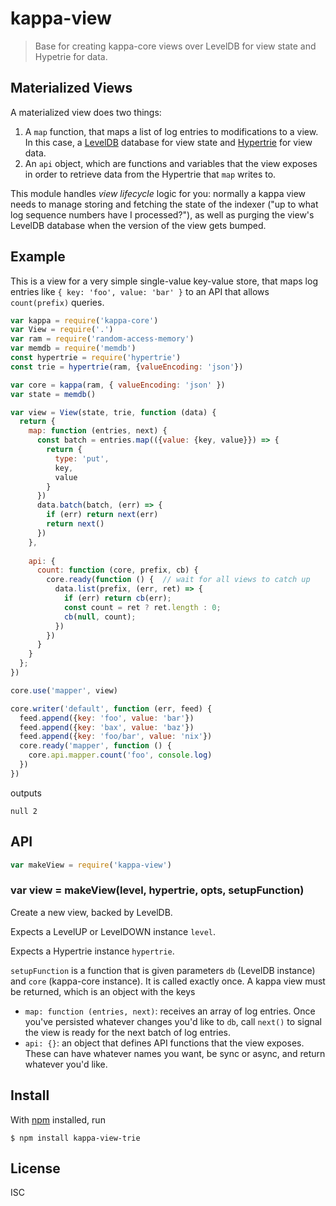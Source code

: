 # kappa-view

> Base for creating kappa-core views over LevelDB for view state and Hypetrie for data.

## Materialized Views

A materialized view does two things:

1. A `map` function, that maps a list of log entries to modifications to a
   view. In this case, a [LevelDB](https://github.com/level/level) database
   for view state and [Hypertrie](https://github.com/hypercore-protocol/hypertrie) 
   for view data.
2. An `api` object, which are functions and variables that the view exposes in
   order to retrieve data from the Hypertrie that `map` writes to.

This module handles *view lifecycle* logic for you: normally a kappa view needs
to manage storing and fetching the state of the indexer ("up to what log
sequence numbers have I processed?"), as well as purging the view's LevelDB
database when the version of the view gets bumped.

## Example

This is a view for a very simple single-value key-value store, that maps log
entries like `{ key: 'foo', value: 'bar' }` to an API that allows `count(prefix)`
queries.


```js
var kappa = require('kappa-core')
var View = require('.')
var ram = require('random-access-memory')
var memdb = require('memdb')
const hypertrie = require('hypertrie')
const trie = hypertrie(ram, {valueEncoding: 'json'})

var core = kappa(ram, { valueEncoding: 'json' })
var state = memdb()

var view = View(state, trie, function (data) {
  return {
    map: function (entries, next) {
      const batch = entries.map(({value: {key, value}}) => {
        return { 
          type: 'put',
          key,
          value
        }
      })
      data.batch(batch, (err) => {
        if (err) return next(err)
        return next()
      })
    },
    
    api: {
      count: function (core, prefix, cb) {
        core.ready(function () {  // wait for all views to catch up
          data.list(prefix, (err, ret) => {
            if (err) return cb(err);
            const count = ret ? ret.length : 0;
            cb(null, count);
          })
        })
      }
    }
  };
})

core.use('mapper', view)

core.writer('default', function (err, feed) {
  feed.append({key: 'foo', value: 'bar'})
  feed.append({key: 'bax', value: 'baz'})
  feed.append({key: 'foo/bar', value: 'nix'})
  core.ready('mapper', function () {
    core.api.mapper.count('foo', console.log)
  })
})
```

outputs

```
null 2
```

## API

```js
var makeView = require('kappa-view')
```

### var view = makeView(level, hypertrie, opts, setupFunction)

Create a new view, backed by LevelDB.

Expects a LevelUP or LevelDOWN instance `level`.

Expects a Hypertrie instance `hypertrie`.

`setupFunction` is a function that is given parameters `db` (LevelDB instance)
and `core` (kappa-core instance). It is called exactly once. A kappa view must
be returned, which is an object with the keys

- `map: function (entries, next)`: receives an array of log entries. Once
  you've persisted whatever changes you'd like to `db`, call `next()` to signal
  the view is ready for the next batch of log entries.
- `api: {}`: an object that defines API functions that the view exposes. These
  can have whatever names you want, be sync or async, and return whatever you'd
  like.

## Install

With [npm](https://npmjs.org/) installed, run

```
$ npm install kappa-view-trie
```

## License

ISC
